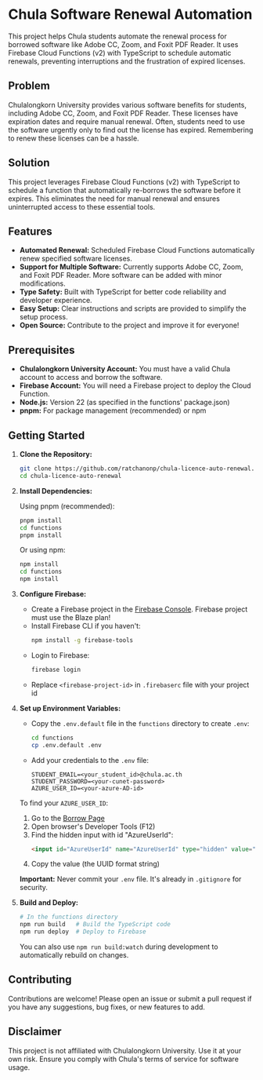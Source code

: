 # Chula Software Renewal Automation

This project helps Chula students automate the renewal process for borrowed software like Adobe CC, Zoom, and Foxit PDF Reader. It uses Firebase Cloud Functions (v2) with TypeScript to schedule automatic renewals, preventing interruptions and the frustration of expired licenses.

## Problem

Chulalongkorn University provides various software benefits for students, including Adobe CC, Zoom, and Foxit PDF Reader. These licenses have expiration dates and require manual renewal. Often, students need to use the software urgently only to find out the license has expired. Remembering to renew these licenses can be a hassle.

## Solution

This project leverages Firebase Cloud Functions (v2) with TypeScript to schedule a function that automatically re-borrows the software before it expires. This eliminates the need for manual renewal and ensures uninterrupted access to these essential tools.

## Features

* **Automated Renewal:** Scheduled Firebase Cloud Functions automatically renew specified software licenses.
* **Support for Multiple Software:** Currently supports Adobe CC, Zoom, and Foxit PDF Reader. More software can be added with minor modifications.
* **Type Safety:** Built with TypeScript for better code reliability and developer experience.
* **Easy Setup:** Clear instructions and scripts are provided to simplify the setup process.
* **Open Source:** Contribute to the project and improve it for everyone!

## Prerequisites

* **Chulalongkorn University Account:** You must have a valid Chula account to access and borrow the software.
* **Firebase Account:** You will need a Firebase project to deploy the Cloud Function.
* **Node.js:** Version 22 (as specified in the functions' package.json)
* **pnpm:** For package management (recommended) or npm

## Getting Started

1. **Clone the Repository:**

   ```bash
   git clone https://github.com/ratchanonp/chula-licence-auto-renewal.git
   cd chula-licence-auto-renewal
   ```

2. **Install Dependencies:**

   Using pnpm (recommended):
   ```bash
   pnpm install
   cd functions
   pnpm install
   ```

   Or using npm:
   ```bash
   npm install
   cd functions
   npm install
   ```

3. **Configure Firebase:**
   * Create a Firebase project in the [Firebase Console](https://console.firebase.google.com/). Firebase project must use the Blaze plan!
   * Install Firebase CLI if you haven't:
     ```bash
     npm install -g firebase-tools
     ```
   * Login to Firebase:
     ```bash
     firebase login
     ```
   * Replace `<firebase-project-id>` in `.firebaserc` file with your project id

4. **Set up Environment Variables:**
   * Copy the `.env.default` file in the `functions` directory to create `.env`:
     ```bash
     cd functions
     cp .env.default .env
     ```
   * Add your credentials to the `.env` file:
     ```
     STUDENT_EMAIL=<your_student_id>@chula.ac.th
     STUDENT_PASSWORD=<your-cunet-password>
     AZURE_USER_ID=<your-azure-AD-id>
     ```

   To find your `AZURE_USER_ID`:
   1. Go to the [Borrow Page](https://licenseportal.it.chula.ac.th/Home/Borrow)
   2. Open browser's Developer Tools (F12)
   3. Find the hidden input with id "AzureUserId":
      ```html
      <input id="AzureUserId" name="AzureUserId" type="hidden" value="xxxxxxxx-xxxx-xxxx-xxxx-xxxxxxxxxxx">
      ```
   4. Copy the value (the UUID format string)

   **Important:** Never commit your `.env` file. It's already in `.gitignore` for security.

5. **Build and Deploy:**

   ```bash
   # In the functions directory
   npm run build   # Build the TypeScript code
   npm run deploy  # Deploy to Firebase
   ```

   You can also use `npm run build:watch` during development to automatically rebuild on changes.

## Contributing

Contributions are welcome! Please open an issue or submit a pull request if you have any suggestions, bug fixes, or new features to add.

## Disclaimer

This project is not affiliated with Chulalongkorn University. Use it at your own risk. Ensure you comply with Chula's terms of service for software usage.
